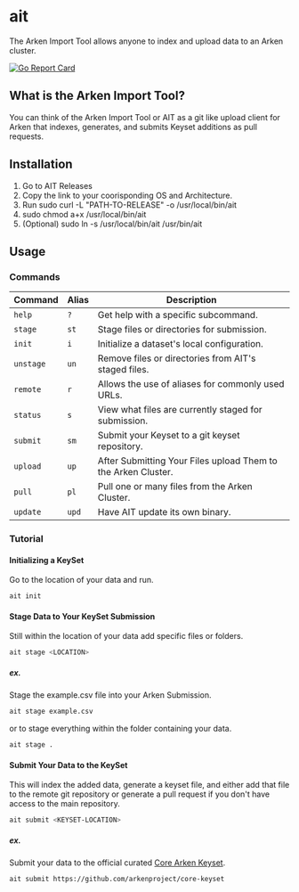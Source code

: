 # ait

The Arken Import Tool allows anyone to index and upload data to an Arken
cluster.

[![Go Report Card](https://goreportcard.com/badge/github.com/arkenproject/ait)](https://goreportcard.com/report/github.com/arkenproject/ait)

## What is the Arken Import Tool?

You can think of the Arken Import Tool or AIT as a git like upload client for
Arken that indexes, generates, and submits Keyset additions as pull requests.

## Installation

1. Go to AIT Releases
2. Copy the link to your coorisponding OS and Architecture.
3. Run sudo curl -L "PATH-TO-RELEASE" -o /usr/local/bin/ait
4. sudo chmod a+x /usr/local/bin/ait
5. (Optional) sudo ln -s /usr/local/bin/ait /usr/bin/ait

## Usage

### Commands

| Command             |  Alias  | Description                                                                |
| ------------------- | ------- | -------------------------------------------------------------------------- |
| `help`              | `?`     | Get help with a specific subcommand.                                       |
| `stage`             | `st`    | Stage files or directories for submission.                            |
| `init`              | `i`     | Initialize a dataset's local configuration.                                |
| `unstage`           | `un`    | Remove files or directories from AIT's staged files.                       |
| `remote`            | `r`     | Allows the use of aliases for commonly used URLs.                          |
| `status`            | `s`     | View what files are currently staged for submission.                       |
| `submit`            | `sm`    | Submit your Keyset to a git keyset repository.                             |
| `upload`            | `up`    | After Submitting Your Files upload Them to the Arken Cluster.              |
| `pull`              | `pl`    | Pull one or many files from the Arken Cluster.                             |
| `update`            | `upd`   | Have AIT update its own binary.                                            |

### Tutorial

#### Initializing a KeySet

Go to the location of your data and run.

```bash
ait init
```

#### Stage Data to Your KeySet Submission

Still within the location of your data add specific files or folders.

```bash
ait stage <LOCATION>
```

##### ex.

Stage the example.csv file into your Arken Submission.

```bash
ait stage example.csv
```

or to stage everything within the folder containing your data.

```bash
ait stage .
```

#### Submit Your Data to the KeySet

This will index the added data, generate a keyset file, and either add that file
to the remote git repository or generate a pull request if you don't have access
to the main repository.

```bash
ait submit <KEYSET-LOCATION>
```

##### ex.

Submit your data to the official
curated [Core Arken Keyset](https://github.com/arkenproject/core-keyset).

```bash
ait submit https://github.com/arkenproject/core-keyset
```
